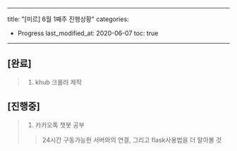 
---
title: "[미르] 6월 1째주 진행상황"
categories:
  - Progress
last_modified_at: 2020-06-07
toc: true
---

## [완료]

> 1. khub 크롤러 제작
## [진행중]

> 1. 카카오톡 챗봇 공부
>> 24시간 구동가능한 서버와의 연결, 그리고 flask사용법을 더 알아볼 것
